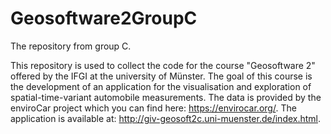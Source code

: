 Geosoftware2GroupC
==================

The repository from group C.

This repository is used to collect the code for the course "Geosoftware 2" offered by the IFGI at the university of Münster.
The goal of this course is the development of an application for the visualisation and exploration of spatial-time-variant automobile measurements.
The data is provided by the enviroCar project which you can find here: https://envirocar.org/.
The application is available at: http://giv-geosoft2c.uni-muenster.de/index.html.
